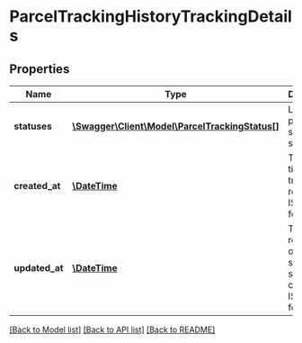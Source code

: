 # ParcelTrackingHistoryTrackingDetails

## Properties
Name | Type | Description | Notes
------------ | ------------- | ------------- | -------------
**statuses** | [**\Swagger\Client\Model\ParcelTrackingStatus[]**](ParcelTrackingStatus.md) | List of parcel shipping statuses | 
**created_at** | [**\DateTime**](\DateTime.md) | The start time parcel tracking recording in ISO 8601 format | 
**updated_at** | [**\DateTime**](\DateTime.md) | Time of registration of the last shipment status change in ISO 8601 format | 

[[Back to Model list]](../../README.md#documentation-for-models) [[Back to API list]](../../README.md#documentation-for-api-endpoints) [[Back to README]](../../README.md)

